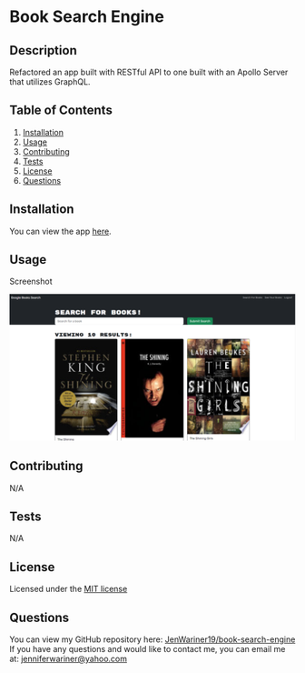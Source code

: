 # Book Search Engine


## Description 
Refactored an app built with RESTful API to one built with an Apollo Server that utilizes GraphQL.

## Table of Contents
1. [Installation](#installation)
2. [Usage](#usage)
3. [Contributing](#contributing)
4. [Tests](#tests)
5. [License](#license)
6. [Questions](#questions)

## Installation
You can view the app [here](https://murmuring-river-53647-5e3a0c860313.herokuapp.com/).

## Usage
Screenshot

![alt text](./client/public/assets/screenshot.png)

## Contributing
N/A

## Tests
N/A

## License
Licensed under the [MIT license](https://opensource.org/license/mit/)

## Questions
You can view my GitHub repository here: [JenWariner19/book-search-engine](https://github.com/JenWariner19/book-search-engine)<br>
If you have any questions and would like to contact me, you can email me at: [jenniferwariner@yahoo.com](mailto:jenniferwariner@yahoo.com)
